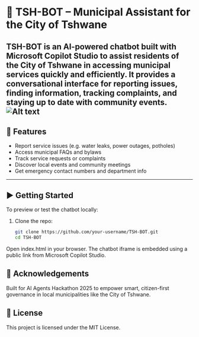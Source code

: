 # 🤖 TSH-BOT – Municipal Assistant for the City of Tshwane

**TSH-BOT** is an AI-powered chatbot built with **Microsoft Copilot Studio** to assist residents of the City of Tshwane in accessing municipal services quickly and efficiently. It provides a conversational interface for reporting issues, finding information, tracking complaints, and staying up to date with community events.
![Alt text]()
---

## 🔧 Features

- Report service issues (e.g. water leaks, power outages, potholes)
- Access municipal FAQs and bylaws
- Track service requests or complaints
- Discover local events and community meetings
- Get emergency contact numbers and department info

---

## ▶️ Getting Started

To preview or test the chatbot locally:

1. Clone the repo:
   ```bash
   git clone https://github.com/your-username/TSH-BOT.git
   cd TSH-BOT
  Open index.html in your browser.
  The chatbot iframe is embedded using a public link from Microsoft Copilot Studio.

## 🙌 Acknowledgements
Built for AI Agents Hackathon 2025 to empower smart, citizen-first governance in local municipalities like the City of Tshwane.

## 📜 License
This project is licensed under the MIT License.




